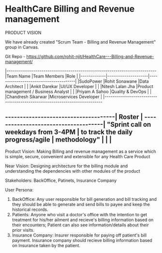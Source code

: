 # HealthCare Billing and Revenue management
PRODUCT VISION

We have already created "Scrum Team - Billing and Revenue Management" group in Canvas.

Git Repo - https://github.com/rohit-njit/HealthCare---Billing-and-Revenue-management/

|-----------------------------------------------------------------------------
|Team Name    |Team Members         |Role                                    |
|-------------|---------------------|----------------------------------------|
|SudoPower    |Rohit Sonawane       |Data Architect                          |
|             |Ankit Darekar        |UI/UX Developer                         |
|             |Nitesh Lalan Jha     |Product management / Business Analyst   |
|             |Priyam A Sahoo       |Quality & DevOps                        |
|             |Chandresh Sikarwar   |Microservices Developer                 |
|-----------------------------------------------------------------------------

-------------------------------------|
Roster                               |
-------------------------------------|
"Sprint call on weekdays from 3-4PM  |
 to track the daily progress/agile   |
 methodology"                        |
                                     |
                                     |
--------------------------------------



Product Vision: Making Billing and revenue management as a service which is simple, secure, convenient and extensible for any Health Care Product

Near Vision: Designing architecture for the billing module and understanding the dependencies with other modules of the product

Stakeholders: BackOffice, Patinets, Insurance Company

User Persona:
1. BackOffice: Any user responsible for bill generation and bill tracking and they should be able to generate and send bills to payee and keep the historical records.
2. Patients: Anyone who visit a doctor's office with the intention to get treatment for his/her ailment and recieve's billing information based on their encounters; Patient can also see information/details about their prior visits.
3. Insurance Company: Insurer responsible for paying off patient's bill payment. Insurance company should recieve billing information based on Insurance taken by the patient.


